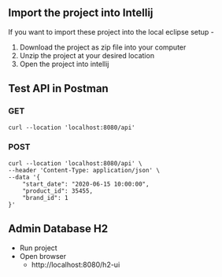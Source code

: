 ## Import the project into Intellij

If you want to import these project into the local eclipse setup -

  1. Download the project as zip file into your computer
  2. Unzip the project at your desired location
  3. Open the project into intellij

## Test API in Postman

### GET  
    curl --location 'localhost:8080/api'
### POST 
    
    curl --location 'localhost:8080/api' \
    --header 'Content-Type: application/json' \
    --data '{
        "start_date": "2020-06-15 10:00:00",
        "product_id": 35455,
        "brand_id": 1
    }'
    
## Admin Database H2

  * Run project
  * Open browser
     * http://localhost:8080/h2-ui
